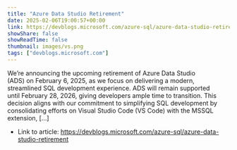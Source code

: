 ```yaml
---
title: "Azure Data Studio Retirement"
date: 2025-02-06T19:00:57+00:00
link: https://devblogs.microsoft.com/azure-sql/azure-data-studio-retirement
showShare: false
showReadTime: false
thumbnail: images/vs.png
tags: ["devblogs.microsoft.com"]
---
```

We’re announcing the upcoming retirement of Azure Data Studio (ADS) on February 6, 2025, as we focus on delivering a modern, streamlined SQL development experience. ADS will remain supported until February 28, 2026, giving developers ample time to transition. This decision aligns with our commitment to simplifying SQL development by consolidating efforts on Visual Studio Code (VS Code) with the MSSQL extension, […]

- Link to article: https://devblogs.microsoft.com/azure-sql/azure-data-studio-retirement